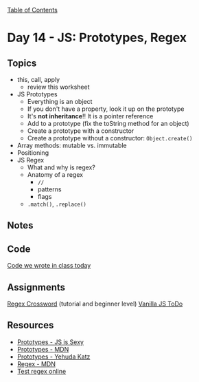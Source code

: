 [Table of Contents](/README.md)

# Day 14 - JS: Prototypes, Regex

## Topics
* this, call, apply
  * review this worksheet
* JS Prototypes
  * Everything is an object
  * If you don't have a property, look it up on the prototype
  * It's **not inheritance**!! It is a pointer reference
  * Add to a prototype (fix the toString method for an object)
  * Create a prototype with a constructor
  * Create a prototype without a constructor: `Object.create()`
* Array methods: mutable vs. immutable
* Positioning
* JS Regex
  * What and why is regex?
  * Anatomy of a regex
    * `//`
    * patterns
    * flags
  * `.match()`, `.replace()`

## Notes
<!-- More detailed notes from class, including whiteboard photos etc -->

## Code
<!-- Make sure to update the XX in the folder name if you uncomment this block-->
[Code we wrote in class today](https://github.com/TIY-Austin-Front-End-Engineering/Curriculum/tree/feb2016/notes/day-14/examples)

## Assignments
[Regex Crossword](https://regexcrossword.com/) (tutorial and beginner level)
[Vanilla JS ToDo](https://online.theironyard.com/library/paths/115/units/378/assignments/1271)

## Resources
* [Prototypes - JS is Sexy](http://javascriptissexy.com/javascript-prototype-in-plain-detailed-language/)
* [Prototypes - MDN](https://developer.mozilla.org/en-US/docs/Web/JavaScript/Inheritance_and_the_prototype_chain)
* [Prototypes - Yehuda Katz](http://yehudakatz.com/2011/08/12/understanding-prototypes-in-javascript/)
* [Regex - MDN](https://developer.mozilla.org/en-US/docs/Web/JavaScript/Guide/Regular_Expressions)
* [Test regex online](https://regex101.com/)
